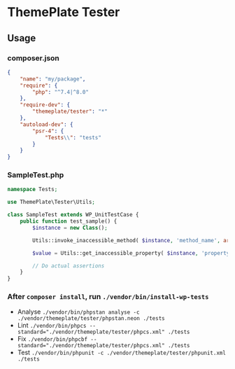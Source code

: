 # ThemePlate Tester

## Usage

### composer.json
```json
{
	"name": "my/package",
	"require": {
		"php": "^7.4|^8.0"
	},
	"require-dev": {
		"themeplate/tester": "*"
	},
	"autoload-dev": {
		"psr-4": {
			"Tests\\": "tests"
		}
	}
}
```

### SampleTest.php
```php
namespace Tests;

use ThemePlate\Tester\Utils;

class SampleTest extends WP_UnitTestCase {
	public function test_sample() {
		$instance = new Class();

		Utils::invoke_inaccessible_method( $instance, 'method_name', array( 'arg1', 'arg2' ) );

		$value = Utils::get_inaccessible_property( $instance, 'property_name' );

		// Do actual assertions
	}
}
```

### After `composer install`, run `./vendor/bin/install-wp-tests`
- Analyse `./vendor/bin/phpstan analyse -c ./vendor/themeplate/tester/phpstan.neon ./tests`
- Lint `./vendor/bin/phpcs --standard="./vendor/themeplate/tester/phpcs.xml" ./tests`
- Fix `./vendor/bin/phpcbf --standard="./vendor/themeplate/tester/phpcs.xml" ./tests`
- Test `./vendor/bin/phpunit -c ./vendor/themeplate/tester/phpunit.xml ./tests`

